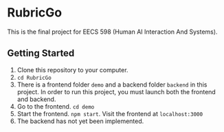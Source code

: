 # RubricGo  
This is the final project for EECS 598 (Human AI Interaction And Systems). 

## Getting Started
1. Clone this repository to your computer.
2. `cd RubricGo`
3. There is a frontend folder `demo` and a backend folder `backend` in this project. In order to run this project, you must launch both the frontend and backend.
4. Go to the frontend. `cd demo`
5. Start the frontend. `npm start`. Visit the frontend at `localhost:3000`
6. The backend has not yet been implemented. 